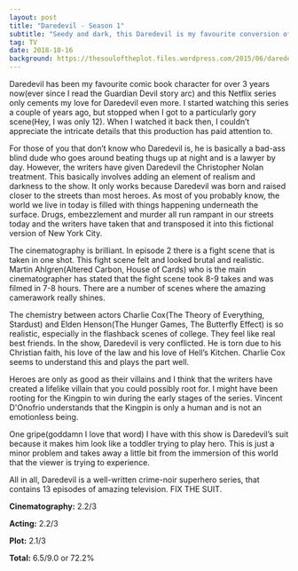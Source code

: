 ```yaml
---
layout: post
title: "Daredevil - Season 1"
subtitle: "Seedy and dark, this Daredevil is my favourite conversion of the comicbook"
tag: TV
date: 2018-10-16
background: https://thesouloftheplot.files.wordpress.com/2015/06/daredevil-netflix-series-teases-marvels-civil-war-spoiler-free-3517481.jpg
---
```

Daredevil has been my favourite comic book character for over 3 years now(ever since I read the Guardian Devil story arc) and this Netflix series only cements my love for Daredevil even more. I started watching this series a couple of years ago, but stopped when I got to a particularly gory scene(Hey, I was only 12). When I watched it back then, I couldn’t appreciate the intricate details that this production has paid attention to. 

For those of you that don’t know who Daredevil is, he is basically a bad-ass blind dude who goes around beating thugs up at night and is a lawyer by day. However, the writers have given Daredevil the Christopher Nolan treatment. This basically involves adding an element of realism and darkness to the show. It only works because Daredevil was born and raised closer to the streets than most heroes. As most of you probably know, the world we live in today is filled with things happening underneath the surface. Drugs, embezzlement and murder all run rampant in our streets today and the writers have taken that and transposed it into this fictional version of New York City. 

The cinematography is brilliant. In episode 2 there is a fight scene that is taken in one shot. This fight scene felt and looked brutal and realistic. Martin Ahlgren(Altered Carbon, House of Cards) who is the main cinematographer has stated that the fight scene took 8-9 takes and was filmed in 7-8 hours. There are a number of scenes where the amazing camerawork really shines.

The chemistry between actors Charlie Cox(The Theory of Everything, Stardust) and Elden Henson(The Hunger Games, The Butterfly Effect) is so realistic, especially in the flashback scenes of college. They feel like real best friends. In the show, Daredevil is very conflicted. He is torn due to his Christian faith, his love of the law and his love of Hell’s Kitchen. Charlie Cox seems to understand this and plays the part well. 

Heroes are only as good as their villains and I think that the writers have created a lifelike villain that you could possibly root for. I might have been rooting for the Kingpin to win during the early stages of the series. Vincent D'Onofrio understands that the Kingpin is only a human and is not an emotionless being.

One gripe(goddamn I love that word) I have with this show is Daredevil’s suit because it makes him look like a toddler trying to play hero. This is just a minor problem and takes away a little bit from the immersion of this world that the viewer is trying to experience.

All in all, Daredevil is a well-written crime-noir superhero series, that contains 13 episodes of amazing television. FIX THE SUIT.

**Cinematography:** 2.2/3

**Acting:** 2.2/3

**Plot:** 2.1/3

**Total:** 6.5/9.0 or 72.2%